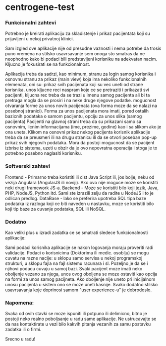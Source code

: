 # centrogene-test

### Funkcionalni zahtevi

Potrebno je kreirati aplikaciju za skladistenje i prikaz pacijentata koji su prijavljeni u nekoj privatnoj klinici. 

Sam izgled ove aplikacije nije od presudne vaznosti i nema potrebe da trosis puno vremena na stilsko usavrsavanje sem onoga sto smatras da ne neophodno kako bi podaci bili predstavljeni korisniku na adekvatan nacim. Kljucno je fokusirati se na funkcionalnost.

Aplikacija treba da sadrzi, kao minimum, stranu za login samog korisnika i osnovnu stranu za prikaz (main view) koja ima nekoliko funkcionalnih elemenata, oni su:
prikaz svih pacijenata koji su vec uneti od strane korisnika.
unos kljucne reci naspram koje ce se pretraziti i prikazati svi pacijenti, kljucna rec treba da se trazi u imenu samog pacijenta ali bi ta pretraga mogla da se prosiri i na neke druge njegove podatke.
mogucnost otvaranja forme za unos novih pacijenata (ova forma moze da se nalazi na posebnoj stranici). 
Forma za unos pacijenata mora imati, pored ostalih bazicnih podataka o samom pacijentu, opciju za unos slika (samog pacijenta)
Pacijenti na glavnoj strani treba da su prikazani samo sa osnovnim, licnim informacijama (ime, prezime, godine) kao i sa slikom ako je ona uneta. Klikom na osnovni prikaz nekog pacijenta korisnik aplikacije treba da se preusmeri ili na drugu stranicu ili da se otvori poseban pop-up prikaz svih njegovih podataka.
Mora da postoji mogucnost da se pacijent izbrise iz sistema, uzeti u obzir da je ovo nepovratna operacija i stoga je to potrebno posebno naglasiti korisniku.

### Softverski zahtevi 
Frontend -  Primarno treba koristiti ili cist Java Script ili, jos bolje, neku od vezija Angulara (AngularJS ili noviji). Ako ovo nije moguce moze se koristiti neki drugi framework JS-a. 
Backend - Moze se koristiti bilo koji jezik, Java, PHP, NodeJS, Python itd. Sami ste izrazili zelju da radite u NodeJS i to je odlican predlog.
DataBase - Iako se preferira upotreba SQL tipa baze podataka iz razloga koji ce biti naveden u nastavku, moze se koristiti bilo koji tip baze za cuvanje podataka, SQL ili NoSQL.

### Dodatno
Kao veliki plus u izradi zadatka ce se smatrati sledece funkcionalnosti aplikacije:

Sami podaci korisnika aplikacije se nakon logovanja moraju proveriti radi validacije. Podaci o korisnicima (Doktorima ili medic. osoblju) se mogu cuvatu na razne nacije: u sklopu samo servisa u nekoj programskoj strukturi, u sklopu fajla na fajl sistemu racunara i sl. Pozeljno je da se i njihovi podacu cuvaju u samoj bazi.
Svaki pacijent moze imati neko oboljenje vezano za njega, unos ovog oboljena se moze ostaviti kao opcija na formi za unos samog pacijneta. Ako oboljenje nije uneto pri inicijalnom unosu pacijenta u sistem ono se moze uneti kasnije.
Svako dodatno stilsko usavrsavanja koje doprinosi samom "user experience-u" je dobrodoslo.

### Napomena: 
Svaka od ovih stavki se moze ispuniti ili potpuno ili delimicno, bitno je postoji neko realno poboljsanje u radu same aplikacije.
Ne ustrucavajte se da nas kontaktirate u vezi bilo kakvih pitanja vezanih za samu postavku zadatka ili o firmi.

Srecno u radu! 
